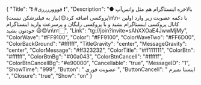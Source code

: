 {
"Title": "❗️ #فووورررری ❗️",
"Description": "● بالاخره اینستاگرام هم مثل واتس‌آپ پروکسی اضافه کرد😍(نیاز به فیلترشکن نیست)\n\n- با دکمه عضویت زیر وارد اولین کانال پروکسی اینستاگرام بشید و با پروکسی رایگان و پرسرعت وارید اینستاگرام خودتون بشید 😃😍\n\n👇🏻",
"Link": "tg://join?invite=sAhXXOaE4JwwMjMy",
"ColorWave": "#FF9100",
"Color": "#FF9100",
"ColorWaveTwo": "#FF6D00",
"ColorBackGround": "#ffffff",
"TitleGravity": "center",
"MessageGravity": "center",
"ColorMessage": "#ff323232",
"ColorTitle": "#ff111111",
"ColorBtn": "#ffffff",
"ColorBtnBg": "#00a043",
"ColorBtnCancell": "#ffffff",
"ColorBtnCancellBg": "#e90000",
"Cancellable": "true",
"MessageID": "1",
"ShowTime": "999",
"Button": "  عضویت فوری  ",
"ButtonCancell": " اینستا نمیرم ",
"Closure": "true",
"Show": "on"
}
